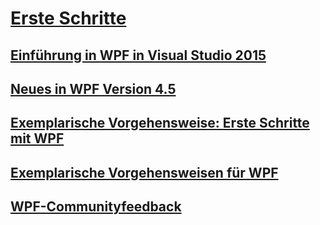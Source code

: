 # [Erste Schritte](index.md)
## [Einführung in WPF in Visual Studio 2015](introduction-to-wpf-in-vs.md)
## [Neues in WPF Version 4.5](whats-new.md)
## [Exemplarische Vorgehensweise: Erste Schritte mit WPF](walkthrough-my-first-wpf-desktop-application.md)
## [Exemplarische Vorgehensweisen für WPF](wpf-walkthroughs.md)
## [WPF-Communityfeedback](community-feedback.md)
